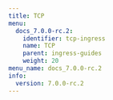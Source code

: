 ```yaml
---
title: TCP
menu:
  docs_7.0.0-rc.2:
    identifier: tcp-ingress
    name: TCP
    parent: ingress-guides
    weight: 20
menu_name: docs_7.0.0-rc.2
info:
  version: 7.0.0-rc.2
---
```


